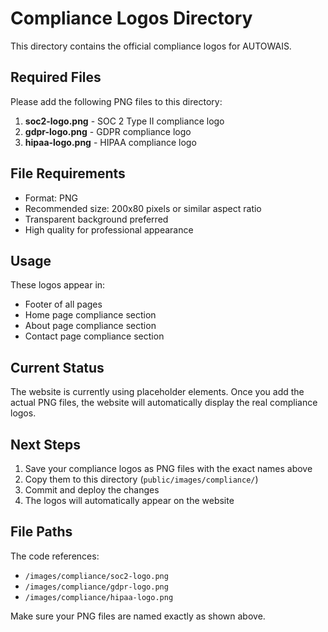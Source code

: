 # Compliance Logos Directory

This directory contains the official compliance logos for AUTOWAIS.

## Required Files

Please add the following PNG files to this directory:

1. **soc2-logo.png** - SOC 2 Type II compliance logo
2. **gdpr-logo.png** - GDPR compliance logo  
3. **hipaa-logo.png** - HIPAA compliance logo

## File Requirements

- Format: PNG
- Recommended size: 200x80 pixels or similar aspect ratio
- Transparent background preferred
- High quality for professional appearance

## Usage

These logos appear in:
- Footer of all pages
- Home page compliance section
- About page compliance section
- Contact page compliance section

## Current Status

The website is currently using placeholder elements. Once you add the actual PNG files, the website will automatically display the real compliance logos.

## Next Steps

1. Save your compliance logos as PNG files with the exact names above
2. Copy them to this directory (`public/images/compliance/`)
3. Commit and deploy the changes
4. The logos will automatically appear on the website

## File Paths

The code references:
- `/images/compliance/soc2-logo.png`
- `/images/compliance/gdpr-logo.png`
- `/images/compliance/hipaa-logo.png`

Make sure your PNG files are named exactly as shown above. 